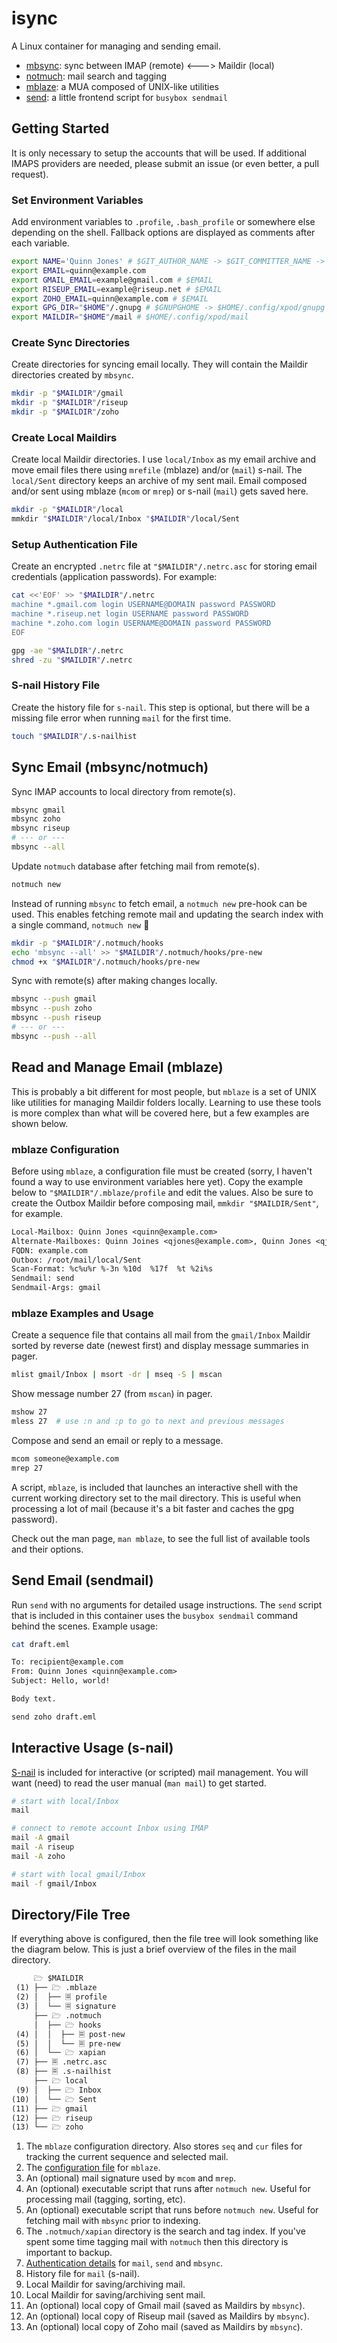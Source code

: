 # isync

A Linux container for managing and sending email.

- [mbsync]: sync between IMAP (remote) <---> Maildir (local)
- [notmuch]: mail search and tagging
- [mblaze]: a MUA composed of UNIX-like utilities
- [send]: a little frontend script for `busybox sendmail`

## Getting Started

It is only necessary to setup the accounts that will be used. If additional
IMAPS providers are needed, please submit an issue (or even better, a pull
request).

### Set Environment Variables

Add environment variables to `.profile`, `.bash_profile` or somewhere else
depending on the shell. Fallback options are displayed as comments after each
variable.

```sh
export NAME='Quinn Jones' # $GIT_AUTHOR_NAME -> $GIT_COMMITTER_NAME -> $(whoami)
export EMAIL=quinn@example.com
export GMAIL_EMAIL=example@gmail.com # $EMAIL
export RISEUP_EMAIL=example@riseup.net # $EMAIL
export ZOHO_EMAIL=quinn@example.com # $EMAIL
export GPG_DIR="$HOME"/.gnupg # $GNUPGHOME -> $HOME/.config/xpod/gnupg
export MAILDIR="$HOME"/mail # $HOME/.config/xpod/mail
```

### Create Sync Directories

Create directories for syncing email locally. They will contain the Maildir
directories created by `mbsync`.

```sh
mkdir -p "$MAILDIR"/gmail
mkdir -p "$MAILDIR"/riseup
mkdir -p "$MAILDIR"/zoho
```

### Create Local Maildirs

Create local Maildir directories. I use `local/Inbox` as my email archive and
move email files there using `mrefile` (mblaze) and/or (`mail`) s-nail. The
`local/Sent` directory keeps an archive of my sent mail. Email composed and/or
sent using mblaze (`mcom` or `mrep`) or s-nail (`mail`) gets saved here.

```sh
mkdir -p "$MAILDIR"/local
mmkdir "$MAILDIR"/local/Inbox "$MAILDIR"/local/Sent
```

### Setup Authentication File

Create an encrypted `.netrc` file at `"$MAILDIR"/.netrc.asc` for storing email
credentials (application passwords). For example:

```sh
cat <<'EOF' >> "$MAILDIR"/.netrc
machine *.gmail.com login USERNAME@DOMAIN password PASSWORD
machine *.riseup.net login USERNAME password PASSWORD
machine *.zoho.com login USERNAME@DOMAIN password PASSWORD
EOF

gpg -ae "$MAILDIR"/.netrc
shred -zu "$MAILDIR"/.netrc
```

### S-nail History File

Create the history file for `s-nail`. This step is optional, but there will be
a missing file error when running `mail` for the first time.

```sh
touch "$MAILDIR"/.s-nailhist
```

## Sync Email (mbsync/notmuch)

Sync IMAP accounts to local directory from remote(s).

```sh
mbsync gmail
mbsync zoho
mbsync riseup
# --- or ---
mbsync --all
```

Update `notmuch` database after fetching mail from remote(s).

```sh
notmuch new
```

Instead of running `mbsync` to fetch email, a `notmuch new` pre-hook can be
used. This enables fetching remote mail and updating the search index with a
single command, `notmuch new` 🎉

```sh
mkdir -p "$MAILDIR"/.notmuch/hooks
echo 'mbsync --all' >> "$MAILDIR"/.notmuch/hooks/pre-new
chmod +x "$MAILDIR"/.notmuch/hooks/pre-new
```

Sync with remote(s) after making changes locally.

```sh
mbsync --push gmail
mbsync --push zoho
mbsync --push riseup
# --- or ---
mbsync --push --all
```

## Read and Manage Email (mblaze)

This is probably a bit different for most people, but `mblaze` is a set of UNIX
like utilities for managing Maildir folders locally. Learning to use these tools
is more complex than what will be covered here, but a few examples are shown
below.

### mblaze Configuration

Before using `mblaze`, a configuration file must be created (sorry, I haven't
found a way to use environment variables here yet). Copy the example below to
`"$MAILDIR"/.mblaze/profile` and edit the values. Also be sure to create the
Outbox Maildir before composing mail, `mmkdir "$MAILDIR/Sent"`, for example.

```txt
Local-Mailbox: Quinn Jones <quinn@example.com>
Alternate-Mailboxes: Quinn Joines <qjones@example.com>, Quinn Jones <qj@example.com>
FQDN: example.com
Outbox: /root/mail/local/Sent
Scan-Format: %c%u%r %-3n %10d  %17f  %t %2i%s
Sendmail: send
Sendmail-Args: gmail
```

### mblaze Examples and Usage

Create a sequence file that contains all mail from the `gmail/Inbox` Maildir
sorted by reverse date (newest first) and display message summaries in pager.

```sh
mlist gmail/Inbox | msort -dr | mseq -S | mscan
```

Show message number 27 (from `mscan`) in pager.

```sh
mshow 27
mless 27  # use :n and :p to go to next and previous messages
```

Compose and send an email or reply to a message.

```sh
mcom someone@example.com
mrep 27
```

A script, `mblaze`, is included that launches an interactive shell with the
current working directory set to the mail directory. This is useful when
processing a lot of mail (because it's a bit faster and caches the gpg
password).

Check out the man page, `man mblaze`, to see the full list of available tools
and their options.

## Send Email (sendmail)

Run `send` with no arguments for detailed usage instructions. The `send` script
that is included in this container uses the `busybox sendmail` command behind
the scenes. Example usage:

```sh
cat draft.eml
```

```txt
To: recipient@example.com
From: Quinn Jones <quinn@example.com>
Subject: Hello, world!

Body text.
```

```sh
send zoho draft.eml
```

## Interactive Usage (s-nail)

[S-nail] is included for interactive (or scripted) mail management. You will
want (need) to read the user manual (`man mail`) to get started.

```sh
# start with local/Inbox
mail

# connect to remote account Inbox using IMAP
mail -A gmail
mail -A riseup
mail -A zoho

# start with local gmail/Inbox
mail -f gmail/Inbox
```

## Directory/File Tree

If everything above is configured, then the file tree will look something like
the diagram below. This is just a brief overview of the files in the mail
directory.

```txt
     🗁 $MAILDIR
 (1) ├── 🗁 .mblaze
 (2) │  ├── 🗏 profile
 (3) │  └── 🗏 signature
     ├── 🗁 .notmuch
     │  ├── 🗁 hooks
 (4) │  │  ├── 🗏 post-new
 (5) │  │  └── 🗏 pre-new
 (6) │  └── 🗁 xapian
 (7) ├── 🗏 .netrc.asc
 (8) ├── 🗏 .s-nailhist
     ├── 🗁 local
 (9) │  ├── 🗁 Inbox
(10) │  └── 🗁 Sent
(11) ├── 🗁 gmail
(12) ├── 🗁 riseup
(13) └── 🗁 zoho
```

1. The `mblaze` configuration directory. Also stores `seq` and `cur` files for
   tracking the current sequence and selected mail.
2. The [configuration file](#mblaze-configuration) for `mblaze`.
3. An (optional) mail signature used by `mcom` and `mrep`.
4. An (optional) executable script that runs after `notmuch new`. Useful for
   processing mail (tagging, sorting, etc).
5. An (optional) executable script that runs before `notmuch new`. Useful for
   fetching mail with `mbsync` prior to indexing.
6. The `.notmuch/xapian` directory is the search and tag index. If you've spent
   some time tagging mail with `notmuch` then this directory is important to
   backup.
7. [Authentication details](#setup-authentication-file) for `mail`, `send` and
   `mbsync`.
8. History file for `mail` (s-nail).
9. Local Maildir for saving/archiving mail.
10. Local Maildir for saving/archiving sent mail.
11. An (optional) local copy of Gmail mail (saved as Maildirs by `mbsync`).
12. An (optional) local copy of Riseup mail (saved as Maildirs by `mbsync`).
13. An (optional) local copy of Zoho mail (saved as Maildirs by `mbsync`).

[mbsync]: https://isync.sourceforge.io/
[notmuch]: https://notmuchmail.org/
[mblaze]: https://github.com/leahneukirchen/mblaze
[send]: https://git.sr.ht/~rasch/containers/tree/main/item/isync/scripts/send
[s-nail]: https://www.sdaoden.eu/code.html

